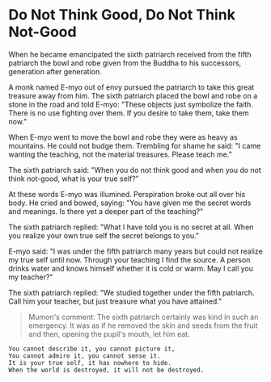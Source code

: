 # Do Not Think Good, Do Not Think Not-Good

When he became emancipated the sixth patriarch received from the fifth patriarch the bowl and robe given from the Buddha to his successors, generation after generation.

A monk named E-myo out of envy pursued the patriarch to take this great treasure away from him. The sixth patriarch placed the bowl and robe on a stone in the road and told E-myo: "These objects just symbolize the faith. There is no use fighting over them. If you desire to take them, take them now."

When E-myo went to move the bowl and robe they were as heavy as mountains. He could not budge them. Trembling for shame he said: "I came wanting the teaching, not the material treasures. Please teach me."

The sixth patriarch said: "When you do not think good and when you do not think not-good, what is your true self?"

At these words E-myo was illumined. Perspiration broke out all over his body. He cried and bowed, saying: "You have given me the secret words and meanings. Is there yet a deeper part of the teaching?"

The sixth patriarch replied: "What I have told you is no secret at all. When you realize your own true self the secret belongs to you."

E-myo said: "I was under the fifth patriarch many years but could not realize my true self until now. Through your teaching I find the source. A person drinks water and knows himself whether  it is cold or warm. May I call you my teacher?"

The sixth patriarch replied: "We studied together under the fifth patriarch. Call him your teacher, but just treasure what you have attained."

> Mumon's comment: The sixth patriarch certainly was kind in such an emergency. It was as if he removed the skin and seeds from the fruit and then, opening the pupil's mouth, let him eat.

```
You cannot describe it, you cannot picture it,
You cannot admire it, you cannot sense it.
It is your true self, it has nowhere to hide.
When the world is destroyed, it will not be destroyed.
```
